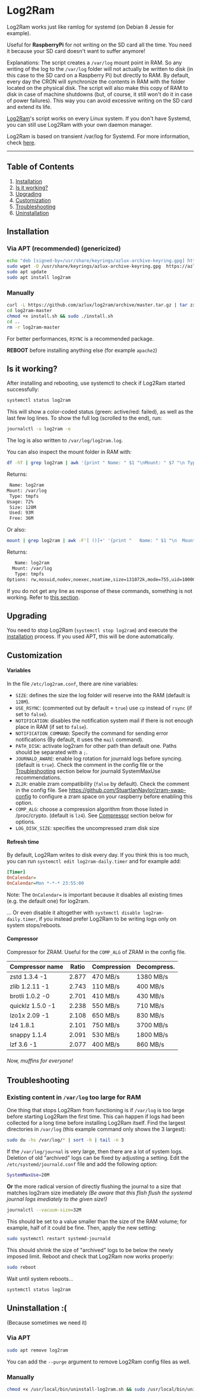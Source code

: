 # Log2Ram
Log2Ram works just like ramlog for systemd (on Debian 8 Jessie for example).

Useful for **RaspberryPi** for not writing on the SD card all the time. You need it because your SD card doesn't want to suffer anymore!

Explanations: The script creates a `/var/log` mount point in RAM. So any writing of the log to the `/var/log` folder will not actually be written to disk (in this case to the SD card on a Raspberry Pi) but directly to RAM. By default, every day the CRON will synchronize the contents in RAM with the folder located on the physical disk. The script will also make this copy of RAM to disk in case of machine shutdowns (but, of course, it still won't do it in case of power failures). This way you can avoid excessive writing on the SD card and extend its life.

[Log2Ram](https://github.com/azlux/log2ram)'s script works on every Linux system. If you don't have Systemd, you can still use Log2Ram with your own daemon manager.

Log2Ram is based on transient /var/log for Systemd. For more information, check [here](https://www.debian-administration.org/article/661/A_transient_/var/log).

_____
## Table of Contents
1. [Installation](#installation)
2. [Is it working?](#is-it-working)
3. [Upgrading](#upgrading)
4. [Customization](#customization)
5. [Troubleshooting](#troubleshooting)
6. [Uninstallation](#uninstallation-)

## Installation
### Via APT (recommended) (genericized)

```bash
echo "deb [signed-by=/usr/share/keyrings/azlux-archive-keyring.gpg] http://packages.azlux.fr/debian/ $(bash -c '. /etc/os-release; echo ${VERSION_CODENAME}') main" | sudo tee /etc/apt/sources.list.d/azlux.list
sudo wget -O /usr/share/keyrings/azlux-archive-keyring.gpg  https://azlux.fr/repo.gpg
sudo apt update
sudo apt install log2ram
```
### Manually

```bash
curl -L https://github.com/azlux/log2ram/archive/master.tar.gz | tar zxf -
cd log2ram-master
chmod +x install.sh && sudo ./install.sh
cd ..
rm -r log2ram-master
```

For better performances, `RSYNC` is a recommended package.

**REBOOT** before installing anything else (for example `apache2`)

## Is it working?
After installing and rebooting, use systemctl to check if Log2Ram started successfully:

```bash
systemctl status log2ram
```

This will show a color-coded status (green: active/red: failed), as well as the last few log lines. To show the full log (scrolled to the end), run:

```bash
journalctl -u log2ram -e
```

The log is also written to `/var/log/log2ram.log`.

You can also inspect the mount folder in RAM with:

```bash
df -hT | grep log2ram | awk '{print " Name: " $1 "\nMount: " $7 "\n Type: " $2 "\nUsage: " $6 "\n Size: " $3 "\n Used: " $4 "\n Free: " $5}'
```
Returns:
```bash
 Name: log2ram
Mount: /var/log
 Type: tmpfs
Usage: 72%
 Size: 128M
 Used: 93M
 Free: 36M
```

Or also:

```bash
mount | grep log2ram | awk -F'[ ()]+' '{print "   Name: " $1 "\n  Mount: " $3 "\n   Type: " $5 "\nOptions: " $6}'
```
Returns:
```bash
   Name: log2ram
  Mount: /var/log
   Type: tmpfs
Options: rw,nosuid,nodev,noexec,noatime,size=131072k,mode=755,uid=100000,gid=100000,inode64
```

If you do not get any line as response of these commands, something is not working. Refer to [this section](#is-it-working).

## Upgrading

You need to stop Log2Ram (`systemctl stop log2ram`) and execute the [installation](#installation) process. If you used APT, this will be done automatically.

## Customization

#### Variables
In the file `/etc/log2ram.conf`, there are nine variables:

- `SIZE`: defines the size the log folder will reserve into the RAM (default is `128M`).
- `USE_RSYNC`: (commented out by default = `true`) use `cp` instead of `rsync` (if set to `false`).
- `NOTIFICATION`: disables the notification system mail if there is not enough place in RAM (if set to `false`).
- `NOTIFICATION_COMMAND`: Specify the command for sending error notifications (By default, it uses the `mail` command).
- `PATH_DISK`: activate log2ram for other path than default one. Paths should be separated with a `;`.
- `JOURNALD_AWARE`: enable log rotation for journald logs before syncing. (default is `true`). Check the comment in the config file or the [Troubleshooting](#Troubleshooting) section below for journald SystemMaxUse recommendations.
- `ZL2R`: enable zram compatibility (`false` by default). Check the comment in the config file. See https://github.com/StuartIanNaylor/zram-swap-config to configure a zram space on your raspberry before enabling this option.
- `COMP_ALG`: choose a compression algorithm from those listed in /proc/crypto. (default is `lz4`). See [Compressor](#Compressor) section below for options.
- `LOG_DISK_SIZE`: specifies the uncompressed zram disk size

#### Refresh time

By default, Log2Ram writes to disk every day. If you think this is too much, you can run `systemctl edit log2ram-daily.timer` and for example add:

```ini
[Timer]
OnCalendar=
OnCalendar=Mon *-*-* 23:55:00
```

Note: 
The ``OnCalendar=`` is important because it disables all existing times (e.g. the default one) for log2ram.

... Or even disable it altogether with `systemctl disable log2ram-daily.timer`, if you instead prefer Log2Ram to be writing logs only on system stops/reboots.

#### Compressor
Compressor for ZRAM. Useful for the `COMP_ALG` of ZRAM in the config file.

| Compressor name	     | Ratio	| Compression | Decompress. |
|------------------------|----------|-------------|-------------|
|zstd 1.3.4 -1	         | 2.877	| 470 MB/s	  | 1380 MB/s   |
|zlib 1.2.11 -1	         | 2.743    | 110 MB/s    | 400 MB/s    |
|brotli 1.0.2 -0	     | 2.701	| 410 MB/s	  | 430 MB/s    |
|quicklz 1.5.0 -1	     | 2.238	| 550 MB/s	  | 710 MB/s    |
|lzo1x 2.09 -1	         | 2.108	| 650 MB/s	  | 830 MB/s    |
|lz4 1.8.1	             | 2.101    | 750 MB/s    | 3700 MB/s   |
|snappy 1.1.4	         | 2.091	| 530 MB/s	  | 1800 MB/s   |
|lzf 3.6 -1	             | 2.077	| 400 MB/s	  | 860 MB/s    |

###### Now, muffins for everyone!

## Troubleshooting

### Existing content in `/var/log` too large for RAM

One thing that stops Log2Ram from functioning is if `/var/log` is too large before starting Log2Ram the first time. This can happen if logs had been collected for a long time before installing Log2Ram itself. Find the largest directories in `/var/log` (this example command only shows the 3 largest):

```bash
sudo du -hs /var/log/* | sort -h | tail -n 3
```

If the `/var/log/journal` is very large, then there are a lot of system logs. Deletion of old "archived" logs can be fixed by adjusting a setting. Edit the `/etc/systemd/journald.conf` file and add the following option:

```bash
SystemMaxUse=20M
```

**Or** the more radical version of directly flushing the journal to a size that matches log2ram size imediately _(Be aware that this flish flush the systemd journal logs imediately to the given size!)_

```bash
journalctl --vacuum-size=32M
```

This should be set to a value smaller than the size of the RAM volume; for example, half of it could be fine. Then, apply the new setting:

```bash
sudo systemctl restart systemd-journald
```

This should shrink the size of "archived" logs to be below the newly imposed limit. Reboot and check that Log2Ram now works properly:

```bash
sudo reboot
```

Wait until system reboots...

```bash
systemctl status log2ram
```

## Uninstallation :(

(Because sometimes we need it)

### Via APT

```bash
sudo apt remove log2ram
```

You can add the `--purge` argument to remove Log2Ram config files as well.

### Manually

```bash
chmod +x /usr/local/bin/uninstall-log2ram.sh && sudo /usr/local/bin/uninstall-log2ram.sh
```
